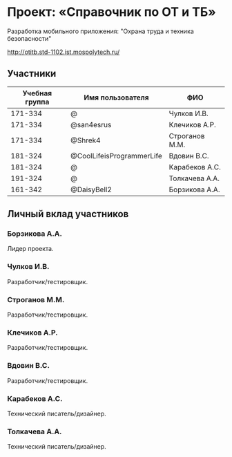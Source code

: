 # Проект: «Справочник по ОТ и ТБ»

Разработка мобильного приложения: "Охрана труда и техника безопасности"

http://otitb.std-1102.ist.mospolytech.ru/

## Участники

| Учебная группа | Имя пользователя          | ФИО                      |
|----------------|---------------------------|--------------------------|
| 171-334        | @                         | Чулков И.В.              |
| 171-334        | @san4esrus                | Клечиков А.Р.            |
| 171-334        | @Shrek4                   | Строганов М.М.           |
| 181-324        | @CoolLifeisProgrammerLife | Вдовин В.С.              |
| 181-324        | @                         | Карабеков А.С.           |
| 191-324        | @                         | Толкачева А.А.           |
| 161-342        | @DaisyBell2               | Борзикова А.А.           |

## Личный вклад участников

### Борзикова А.А.

Лидер проекта.

### Чулков И.В.

Разработчик/тестировщик.

### Строганов М.М.

Разработчик/тестировщик.

### Клечиков А.Р.

Разработчик/тестировщик.

### Вдовин В.С.

Разработчик/тестировщик.

### Карабеков А.С.

Технический писатель/дизайнер.

### Толкачева А.А.

Технический писатель/дизайнер.
